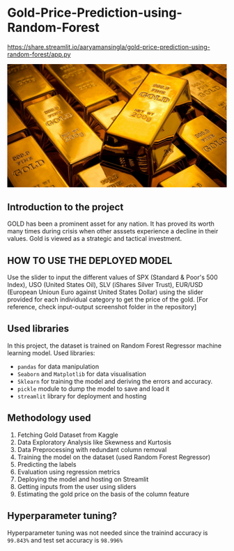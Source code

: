 # Gold-Price-Prediction-using-Random-Forest
https://share.streamlit.io/aaryamansingla/gold-price-prediction-using-random-forest/app.py

![Gold](images/gold.jpg)
## Introduction to the project
GOLD has been a prominent asset for any nation. It has proved its worth many times during crisis when other asssets experience a decline in their values. Gold is viewed as a strategic and tactical investment.<br>

## HOW TO USE THE DEPLOYED MODEL
Use the slider to input the different values of SPX (Standard & Poor's 500 Index), USO (United States Oil), SLV (iShares Silver Trust), EUR/USD (European Unioun Euro against United States Dollar) using the slider provided for each individual category to get the price of the gold.
[For reference, check input-output screenshot folder in the repository]

## Used libraries
In this project, the dataset is trained on Random Forest Regressor machine learning model. Used libraries:<br>
* `pandas` for data manipulation 
* `Seaborn` and `Matplotlib` for data visualisation
* `Sklearn` for training the model and deriving the errors and accuracy.
* `pickle` module to dump the model to save and load it
* `streamlit` library for deployment and hosting

## Methodology used
1. Fetching Gold Dataset from Kaggle
2. Data Exploratory Analysis like Skewness and Kurtosis
3. Data Preprocessing with redundant column removal
4. Training the model on the dataset (used Random Forest Regressor)
5. Predicting the labels
6. Evaluation using regression metrics 
7. Deploying the model and hosting on Streamlit
8. Getting inputs from the user using sliders
9. Estimating the gold price on the basis of the column feature

## Hyperparameter tuning?
Hyperparameter tuning was not needed since the trainind accuracy is `99.843%` and test set accuracy is  `98.996%`

